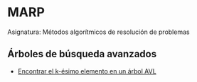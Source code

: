 # MARP
Asignatura: Métodos algorítmicos de resolución de problemas

## Árboles de búsqueda avanzados
- [Encontrar el k-ésimo elemento en un árbol AVL](Problemas-(JUEZ)/Encontrar-el-k-ésimo-elemento-en-un-árbol-AVL)
